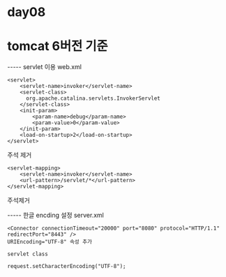 ﻿day08
=====

tomcat 6버전 기준
=====

----- servlet 이용
web.xml
~~~~
<servlet>
    <servlet-name>invoker</servlet-name>
    <servlet-class>
      org.apache.catalina.servlets.InvokerServlet
    </servlet-class>
    <init-param>
        <param-name>debug</param-name>
        <param-value>0</param-value>
    </init-param>
    <load-on-startup>2</load-on-startup>
</servlet>
~~~~

주석 제거
~~~~
<servlet-mapping>
    <servlet-name>invoker</servlet-name>
    <url-pattern>/servlet/*</url-pattern>
</servlet-mapping>
~~~~
주석제거

----- 한글 encding 설정
server.xml
~~~~
<Connector connectionTimeout="20000" port="8080" protocol="HTTP/1.1" redirectPort="8443" />
URIEncoding="UTF-8" 속성 추가

servlet class

request.setCharacterEncoding("UTF-8");
~~~~